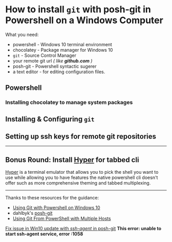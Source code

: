 # How to install `git` with posh-git in Powershell on a Windows Computer

What you need:
* powershell - Windows 10 terminal environment
* chocolatey - Package manager for Windows 10
* `git` - Source Control Manager
* your remote git url *( like  __github.com__ )*
* posh-git - Powershell syntactic sugerer
* a text editor - for editing configuration files.


## Powershell
### Installing chocolatey to manage system packages
## Installing & Configuring `git`
## Setting up ssh keys for remote git repositories



----------
## Bonus Round: Install [Hyper] for tabbed cli

[Hyper] is a terminal emulator that allows you to pick the shell you want to use while allowing you to have features the native powershell cli doesn't offer such as more comprehensive theming and tabbed multiplexing.

----------

Thanks to these resources for the guidance:
* [Using Git with Powershell on Windows 10](https://www.develves.net/blogs/asd/articles/using-git-with-powershell-on-windows-10/)
* dahlbyk's [posh-git](https://github.com/dahlbyk/posh-git)
* [Using Git From PowerShell with Multiple Hosts](https://dontpaniclabs.com/blog/post/2017/08/31/using-git-powershell-multiple-hosts/)

[Fix issue in Win10 update with *ssh-agent* in posh-git](https://github.com/lukesampson/pshazz/issues/70)
**This error:  unable to start ssh-agent service, error :1058**


[Hyper]:(https://hyper.is/)
